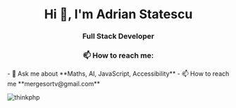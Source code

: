 <h1 align="center">Hi 👋, I'm Adrian Statescu</h1>
<h3 align="center">Full Stack Developer</h3>
<h3 align="center"> 📫 How to reach me: </h3>
- 💬 Ask me about **Maths, AI, JavaScript, Accessibility**
- 📫 How to reach me **mergesortv@gmail.com**

<p align="left"> <img src="https://komarev.com/ghpvc/?username=thinkphp" alt="thinkphp" /> </p>

<!--
**thinkphp/thinkphp** is a ✨ _special_ ✨ repository because its `README.md` (this file) appears on your GitHub profile.

Here are some ideas to get you started:

- 🔭 I’m currently working on ...
- 🌱 I’m currently learning ...
- 👯 I’m looking to collaborate on ...
- 🤔 I’m looking for help with ...
- 💬 Ask me about ...
- 📫 How to reach me: ...
- 😄 Pronouns: ...
- ⚡ Fun fact: ...
-->
